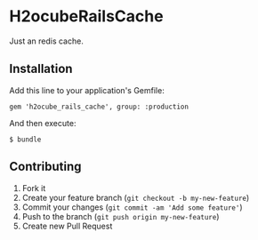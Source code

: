 # H2ocubeRailsCache

Just an redis cache.

## Installation

Add this line to your application's Gemfile:

    gem 'h2ocube_rails_cache', group: :production

And then execute:

    $ bundle

## Contributing

1. Fork it
2. Create your feature branch (`git checkout -b my-new-feature`)
3. Commit your changes (`git commit -am 'Add some feature'`)
4. Push to the branch (`git push origin my-new-feature`)
5. Create new Pull Request
